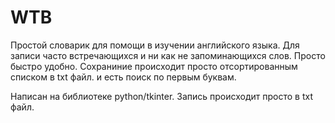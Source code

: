 # WTB
Простой словарик для помощи в изучении английского языка. Для записи часто встречающихся и ни как не запоминающихся слов. Просто быстро удобно. Сохраниние происходит просто отсортированным списком в txt файл. и есть поиск по первым буквам.

Написан на библиотеке python/tkinter.
Запись происходит просто в txt файл.
